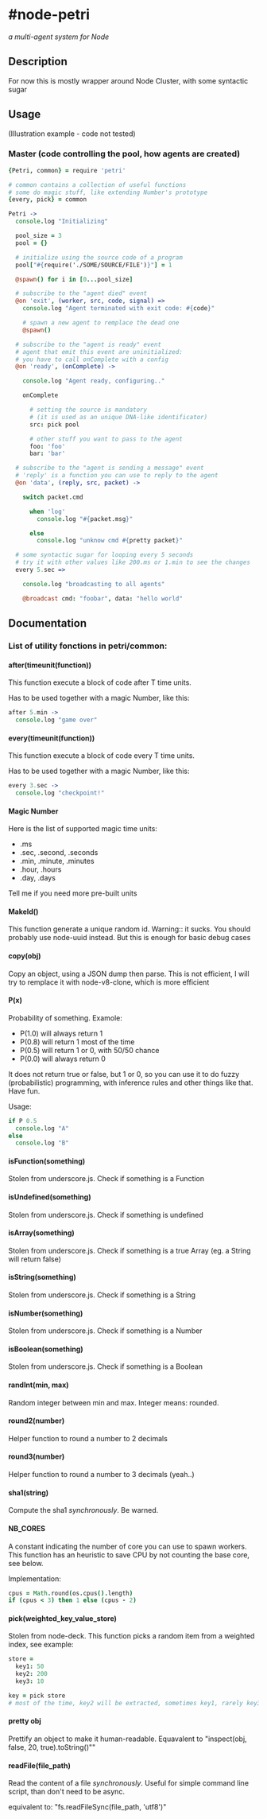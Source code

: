 #node-petri
===========

*a multi-agent system for Node*

## Description

For now this is mostly wrapper around Node Cluster, with some syntactic sugar

## Usage

(Illustration example - code not tested)

### Master (code controlling the pool, how agents are created)

```coffeescript
{Petri, common} = require 'petri'

# common contains a collection of useful functions
# some do magic stuff, like extending Number's prototype
{every, pick} = common

Petri ->
  console.log "Initializing"

  pool_size = 3
  pool = {}

  # initialize using the source code of a program
  pool["#{require('./SOME/SOURCE/FILE')}"] = 1

  @spawn() for i in [0...pool_size]

  # subscribe to the "agent died" event
  @on 'exit', (worker, src, code, signal) =>
    console.log "Agent terminated with exit code: #{code}"

    # spawn a new agent to remplace the dead one
    @spawn()

  # subscribe to the "agent is ready" event
  # agent that emit this event are uninitialized:
  # you have to call onComplete with a config
  @on 'ready', (onComplete) ->

    console.log "Agent ready, configuring.."

    onComplete

      # setting the source is mandatory
      # (it is used as an unique DNA-like identificator)
      src: pick pool

      # other stuff you want to pass to the agent
      foo: 'foo'
      bar: 'bar'

  # subscribe to the "agent is sending a message" event
  # 'reply' is a function you can use to reply to the agent
  @on 'data', (reply, src, packet) ->

    switch packet.cmd

      when 'log'
        console.log "#{packet.msg}"

      else
        console.log "unknow cmd #{pretty packet}"

  # some syntactic sugar for looping every 5 seconds
  # try it with other values like 200.ms or 1.min to see the changes
  every 5.sec =>

    console.log "broadcasting to all agents"

    @broadcast cmd: "foobar", data: "hello world"
```

## Documentation

### List of utility fonctions in petri/common:

#### after(timeunit(function))

This function execute a block of code after T time units.

Has to be used together with a magic Number, like this:

```coffeescript
after 5.min ->
  console.log "game over"
```

#### every(timeunit(function))

This function execute a block of code every T time units.

Has to be used together with a magic Number, like this:

```coffeescript
every 3.sec ->
  console.log "checkpoint!"
```

#### Magic Number

Here is the list of supported magic time units:

 - .ms
 - .sec, .second, .seconds
 - .min, .minute, .minutes
 - .hour, .hours
 - .day, .days

 Tell me if you need more pre-built units

#### MakeId()

This function generate a unique random id. 
Warning:: it sucks. You should probably use node-uuid instead.
But this is enough for basic debug cases

#### copy(obj)

Copy an object, using a JSON dump then parse.
This is not efficient, I will try to remplace it with node-v8-clone, which is more efficient

#### P(x)

Probability of something. Examole:

 - P(1.0) will always return 1
 - P(0.8) will return 1 most of the time
 - P(0.5) will return 1 or 0, with 50/50 chance
 - P(0.0) will always return 0

It does not return true or false, but 1 or 0,
so you can use it to do fuzzy (probabilistic) programming,
with inference rules and other things like that. Have fun.

Usage:

```coffeescript
if P 0.5
  console.log "A"
else
  console.log "B"
```

#### isFunction(something)

Stolen from underscore.js. Check if something is a Function


#### isUndefined(something)

Stolen from underscore.js. Check if something is undefined



#### isArray(something)

Stolen from underscore.js. Check if something is a true Array (eg. a String will return false)


#### isString(something)

Stolen from underscore.js. Check if something is a String


#### isNumber(something)

Stolen from underscore.js. Check if something is a Number


#### isBoolean(something)

Stolen from underscore.js. Check if something is a Boolean

#### randInt(min, max)

Random integer between min and max. Integer means: rounded.

#### round2(number)

Helper function to round a number to 2 decimals

#### round3(number)

Helper function to round a number to 3 decimals (yeah..)

#### sha1(string)

Compute the sha1 *synchronously*. Be warned.

#### NB_CORES

A constant indicating the number of core you can use to spawn workers.
This function has an heuristic to save CPU by not counting the base core, see below.

Implementation:
```coffeescript
cpus = Math.round(os.cpus().length)
if (cpus < 3) then 1 else (cpus - 2)
``` 

#### pick(weighted_key_value_store)

Stolen from node-deck. This function picks a random item from a weighted index,
see example:

```coffeescript
store =
  key1: 50
  key2: 200
  key3: 10

key = pick store 
# most of the time, key2 will be extracted, sometimes key1, rarely key3
```

#### pretty obj

Prettify an object to make it human-readable.
Equavalent to "inspect(obj, false, 20, true).toString()""

#### readFile(file_path)

Read the content of a file *synchronously*.
Useful for simple command line script, than don't need to be async.

equivalent to: "fs.readFileSync(file_path, 'utf8')"

